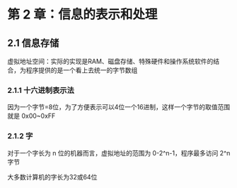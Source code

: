 # 第 2 章：信息的表示和处理

## 2.1 信息存储

虚拟地址空间：实际的实现是RAM、磁盘存储、特殊硬件和操作系统软件的结合，为程序提供的是一个看上去统一的字节数组

### 2.1.1 十六进制表示法

因为一个字节=8位，为了方便表示可以4位一个16进制，这样一个字节的取值范围就是 0x00~0xFF

### 2.1.2 字

对于一个字长为 n 位的机器而言，虚拟地址的范围为 0-2^n-1，程序最多访问 2^n 字节

大多数计算机的字长为32或64位
